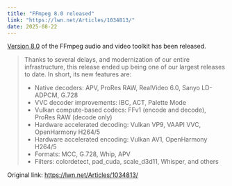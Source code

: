 ```yaml
---
title: "FFmpeg 8.0 released"
link: "https://lwn.net/Articles/1034813/"
date: 2025-08-22
---
```


<a href="https://ffmpeg.org/index.html#pr8.0">Version 8.0</a> of the FFmpeg
audio and video toolkit has been released.
<p>
<blockquote class="bq">
Thanks to several delays, and modernization of our entire infrastructure,
this release ended up being one of our largest releases to date. In short,
its new features are:
<ul>
<li>    Native decoders: APV, ProRes RAW, RealVideo 6.0, Sanyo LD-ADPCM, G.728
<li>    VVC decoder improvements: IBC, ACT, Palette Mode
<li>    Vulkan compute-based codecs: FFv1 (encode and decode), ProRes RAW (decode only)
<li>    Hardware accelerated decoding: Vulkan VP9, VAAPI VVC, OpenHarmony H264/5
<li>    Hardware accelerated encoding: Vulkan AV1, OpenHarmony H264/5
<li>    Formats: MCC, G.728, Whip, APV
<li>    Filters: colordetect, pad_cuda, scale_d3d11, Whisper, and others
</ul>
</blockquote>

Original link: https://lwn.net/Articles/1034813/